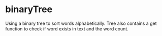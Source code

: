 # binaryTree

Using a binary tree to sort words alphabetically. Tree also contains a get function to check if word exists in text and the word count. 